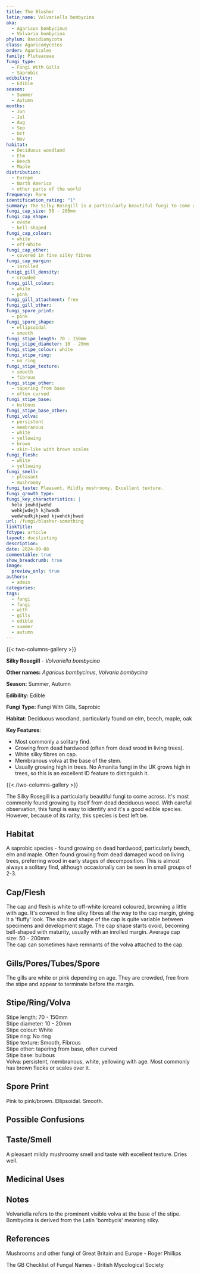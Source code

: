 ```yaml
---
title: The Blusher
latin_name: Volvariella bombycina
aka:
  - Agaricus bombycinus
  - Volvaria bombycina
phylum: Basidiomycota
class: Agaricomycetes
order: Agaricales
family: Pluteaceae
fungi_type:
  - Fungi With Gills
  - Saprobic
edibility:
  - Edible
season:
  - Summer
  - Autumn
months:
  - Jun
  - Jul
  - Aug
  - Sep
  - Oct
  - Nov
habitat:
  - Deciduous woodland
  - Elm
  - Beech
  - Maple
distribution:
  - Europe
  - North America
  - other parts of the world
frequency: Rare
identification_rating: "1"
summary: The Silky Rosegill is a particularly beautiful fungi to come across. It's most commonly found growing by itself from dead deciduous wood. With careful observation, this fungi is easy to identify and it's a good edible species. However, because of its rarity, this species is best left be.
fungi_cap_size: 50 - 200mm
fungi_cap_shape:
  - ovate
  - bell-shaped
fungi_cap_colour:
  - white
  - off-White
fungi_cap_other:
  - covered in fine silky fibres
fungi_cap_margin:
  - inrolled
funigi_gill_density:
  - crowded
fungi_gill_colour:
  - white
  - pink
fungi_gill_attachment: free
fungi_gill_other: 
fungi_spore_print:
  - pink
fungi_spore_shape:
  - ellipsoidal
  - smooth
fungi_stipe_length: 70 - 150mm
fungi_stipe_diameter: 10 - 20mm
fungi_stipe_colour: white
fungi_stipe_ring:
  - no ring
fungi_stipe_texture:
  - smooth
  - fibrous
fungi_stipe_other:
  - tapering from base
  - often curved
fungi_stipe_base:
  - bulbous
fungi_stipe_base_other: 
fungi_volva:
  - persistent
  - membranous
  - white
  - yellowing
  - brown
  - skin-like with brown scales
fungi_flesh:
  - white
  - yellowing
fungi_smell:
  - pleasant
  - mushroomy
fungi_taste: Pleasant. Mildly mushroomy. Excellent texture.
fungi_growth_type: 
fungi_key_characteristics: |
  helo jewhdjwehd
  wehkjwdejh kjhwedh
  wedwhedkjkjwed kjwehdkjhwed
url: /fungi/blusher-something
linkTitle: 
fdtype: article
layout: docslisting
description: 
date: 2024-09-08
commentable: true
show_breadcrumb: true
image:
  preview_only: true
authors:
  - admin
categories: 
tags:
  - fungi
  - fungi
  - with
  - gills
  - edible
  - summer
  - autumn
---
```


{{< two-columns-gallery >}}

**Silky Rosegill** - _Volvariella bombycina_

**Other names:**  *Agaricus bombycinus*, *Volvaria bombycina*  

**Season:** Summer, Autumn

**Edibility:** Edible  

**Fungi Type:** Fungi With Gills, Saprobic

**Habitat**: Deciduous woodland, particularly found on elm, beech, maple, oak

**Key Features**:

- Most commonly a solitary find.
- Growing from dead hardwood (often from dead wood in living trees).  
- White silky fibres on cap.
- Membranous volva at the base of the stem.
- Usually growing high in trees. No Amanita fungi in the UK grows high in trees, so this is an excellent ID feature to distinguish it.

{{< /two-columns-gallery >}}


The Silky Rosegill is a particularly beautiful fungi to come across. It's most commonly found growing by itself from dead deciduous wood. With careful observation, this fungi is easy to identify and it's a good edible species. However, because of its rarity, this species is best left be.

## Habitat

A saprobic species - found growing on dead hardwood, particularly beech, elm and maple. Often found growing from dead damaged wood on living trees, preferring wood in early stages of decomposition.  This is almost always a solitary find, although occasionally can be seen in small groups of 2-3. 

## Cap/Flesh

The cap and flesh is white to off-white (cream) coloured, browning a little with age. It's covered in fine silky fibres all the way to the cap margin, giving it a 'fluffy' look.
The size and shape of the cap is quite variable between specimens and development stage.
The cap shape starts ovoid, becoming bell-shaped with maturity, usually with an inrolled margin. 
Average cap size: 50 - 200mm  
The cap can sometimes have remnants of the volva attached to the cap.

## Gills/Pores/Tubes/Spore

The gills are white or pink depending on age. They are crowded, free from the stipe and appear to terminate before the margin.


## Stipe/Ring/Volva

Stipe length: 70 - 150mm  
Stipe diameter: 10 - 20mm  
Stipe colour: White  
Stipe ring: No ring  
Stipe texture: Smooth, Fibrous  
Stipe other: tapering from base, often curved  
Stipe base: bulbous    
Volva: persistent, membranous, white, yellowing with age. Most commonly has brown flecks or scales over it.

## Spore Print

Pink to pink/brown. Ellipsoidal. Smooth.

## Possible Confusions

## Taste/Smell

A pleasant mildly mushroomy smell and taste with excellent texture. Dries well.

## Medicinal Uses

## Notes

Volvariella refers to the prominent visible volva at the base of the stipe. Bombycina is derived from the Latin 'bombycis' meaning silky.

## References

Mushrooms and other fungi of Great Britain and Europe - Roger Phillips

The GB Checklist of Fungal Names - British Mycological Society 

